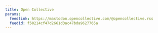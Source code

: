 ```yaml
---
title: Open Collective
params:
  feedlink: https://mastodon.opencollective.com/@opencollective.rss
  feedid: f50214cf47d2661d3ac47bda9627765a
---
```

